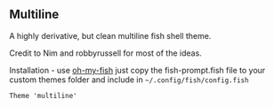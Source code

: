 Multiline
----------

A highly derivative, but clean multiline fish shell theme.

Credit to Nim and robbyrussell for most of the ideas.

Installation - use [oh-my-fish](https://github.com/oh-my-fish/oh-my-fish) just copy the fish-prompt.fish file to your custom themes folder and include in `~/.config/fish/config.fish`

```
Theme 'multiline'
```
